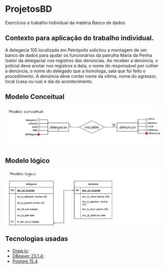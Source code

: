 # ProjetosBD
Exercícios e trabalho individual da matéria Banco de dados

## Contexto para aplicação do trabalho individual.

A delegacia 105 localizada em Petrópolis solicitou a montagem de um banco de dados para ajudar os funcionários da patrulha Maria da Penha (setor da delegacia) nos registros das denúncias.
 Ao receber a denúncia, o policial deve anotar nos registros a data, o nome do responsável por colher a denúncia, o nome do delegado que a homologa, sala que foi feito o procedimento.
A denúncia deve conter nome da vítima, nome do agressor, local (casa ou rua) e dia do acontecimento.

## Modelo Conceitual

<div align="center">
<img src="https://github.com/MahyParaquett/ProjetosBD/blob/69d70ed52f18df49cbb3bc621c814d0616a37df6/TrabalhoIndividual/modelo%20conceitual.png">
 </div>

## Modelo lógico

<div align="center">
<img src="https://github.com/MahyParaquett/ProjetosBD/blob/69d70ed52f18df49cbb3bc621c814d0616a37df6/TrabalhoIndividual/modelo%20logico.png">
 </div>

## Tecnologias usadas
- [Draw.io](https://app.diagrams.net/);
- [DBeaver 23.1.4](https://dbeaver.io/download/);
- [Postgre 15.4](https://www.postgresql.org/).
